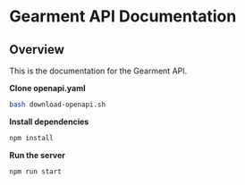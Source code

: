 # Gearment API Documentation

## Overview

This is the documentation for the Gearment API.

**Clone openapi.yaml**

```bash
bash download-openapi.sh
```

**Install dependencies**

```bash
npm install
```

**Run the server**

```bash
npm run start
```

